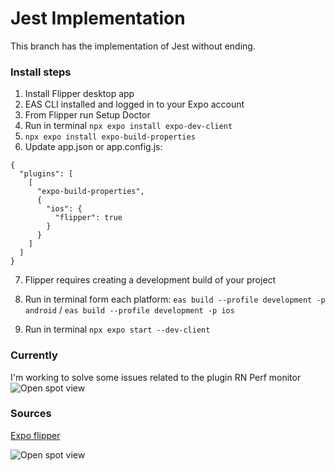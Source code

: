 # Jest Implementation

This branch has the implementation of Jest without ending.

### Install steps

1. Install Flipper desktop app
2. EAS CLI installed and logged in to your Expo account
3. From Flipper run Setup Doctor
4. Run in terminal ```npx expo install expo-dev-client```
5. ```npx expo install expo-build-properties```
6. Update app.json or app.config.js:

```
{
  "plugins": [
    [
      "expo-build-properties",
      {
        "ios": {
          "flipper": true
        }
      }
    ]
  ]
}
```

7. Flipper requires creating a development build of your project
8. Run in terminal form each platform:
```eas build --profile development -p android``` /
```eas build --profile development -p ios```

9. Run in terminal ```npx expo start --dev-client```

### Currently 
I'm working to solve some issues related to the plugin RN Perf monitor
![Open spot view](https://github.com/gabalfa/open-spot-expo/blob/feature/flipperImplementation/previews/IMG-OPEN-SPOT-7.png)

### Sources
[Expo flipper](https://docs.expo.dev/guides/using-flipper/)

![Open spot view](https://github.com/gabalfa/open-spot-expo/blob/feature/flipperImplementation/previews/IMG-FLIPPER.png)
